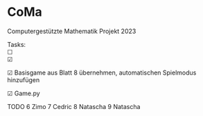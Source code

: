 # CoMa
Computergestützte Mathematik Projekt 2023

Tasks:  
&#9744;  
&#9745;

  
&#9745; Basisgame aus Blatt 8 übernehmen, automatischen Spielmodus hinzufügen
  
&#9745; Game.py 

TODO
6 Zimo
7 Cedric
8 Natascha
9 Natascha
